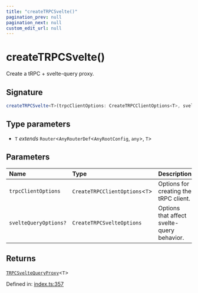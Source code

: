 ```yaml
---
title: "createTRPCSvelte()"
pagination_prev: null
pagination_next: null
custom_edit_url: null
---
```


# createTRPCSvelte()

Create a tRPC + svelte-query proxy.

## Signature

```ts
createTRPCSvelte<T>(trpcClientOptions: CreateTRPCClientOptions<T>, svelteQueryOptions?: CreateTRPCSvelteOptions): TRPCSvelteQueryProxy<T>;
```

## Type parameters

- `T` *extends* `Router`<`AnyRouterDef`<`AnyRootConfig`, `any`\>, `T`\>

## Parameters

| Name | Type | Description |
| :------ | :------ | :------ |
| `trpcClientOptions` | `CreateTRPCClientOptions`<`T`\> | Options for creating the tRPC client. |
| `svelteQueryOptions?` | `CreateTRPCSvelteOptions` | Options that affect svelte-query behavior. |

## Returns

[`TRPCSvelteQueryProxy`](../types/TRPCSvelteQueryProxy.md)<`T`\>

Defined in:  [index.ts:357](https://github.com/bevm0/trpc-svelte-toolbox/blob/86569fd/packages/trpc-svelte-query/src/index.ts#L357)
